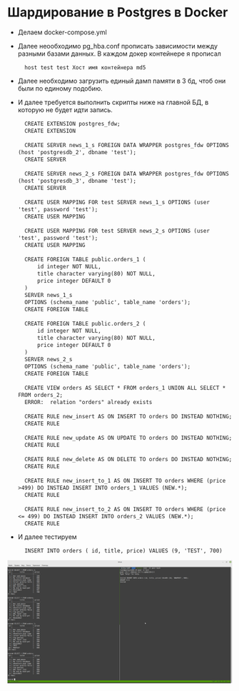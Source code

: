 # Шардирование в Postgres в Docker

- Делаем docker-compose.yml

- Далее неообходимо pg_hba.conf  прописать зависимости между разными базами данных. В каждом докер контейнере я прописал

        host test test Хост имя контейнера md5

- Далее необходимо загрузить единый дамп памяти в 3 бд, чтоб они были по единому подобию.

- И далее требуется выполнить скрипты ниже на главной БД, в которую не будет идти запись. 

        CREATE EXTENSION postgres_fdw;
        CREATE EXTENSION

        CREATE SERVER news_1_s FOREIGN DATA WRAPPER postgres_fdw OPTIONS (host 'postgresdb_2', dbname 'test');
        CREATE SERVER

        CREATE SERVER news_2_s FOREIGN DATA WRAPPER postgres_fdw OPTIONS (host 'postgresdb_3', dbname 'test');
        CREATE SERVER

        CREATE USER MAPPING FOR test SERVER news_1_s OPTIONS (user 'test', password 'test');
        CREATE USER MAPPING

        CREATE USER MAPPING FOR test SERVER news_2_s OPTIONS (user 'test', password 'test');
        CREATE USER MAPPING

        CREATE FOREIGN TABLE public.orders_1 (
            id integer NOT NULL,
            title character varying(80) NOT NULL,
            price integer DEFAULT 0
        )
        SERVER news_1_s
        OPTIONS (schema_name 'public', table_name 'orders');
        CREATE FOREIGN TABLE

        CREATE FOREIGN TABLE public.orders_2 (
            id integer NOT NULL,
            title character varying(80) NOT NULL,
            price integer DEFAULT 0
        )
        SERVER news_2_s
        OPTIONS (schema_name 'public', table_name 'orders');
        CREATE FOREIGN TABLE

        CREATE VIEW orders AS SELECT * FROM orders_1 UNION ALL SELECT * FROM orders_2;
        ERROR:  relation "orders" already exists

        CREATE RULE new_insert AS ON INSERT TO orders DO INSTEAD NOTHING;
        CREATE RULE

        CREATE RULE new_update AS ON UPDATE TO orders DO INSTEAD NOTHING;
        CREATE RULE

        CREATE RULE new_delete AS ON DELETE TO orders DO INSTEAD NOTHING;
        CREATE RULE

        CREATE RULE new_insert_to_1 AS ON INSERT TO orders WHERE (price >499) DO INSTEAD INSERT INTO orders_1 VALUES (NEW.*);
        CREATE RULE

        CREATE RULE new_insert_to_2 AS ON INSERT TO orders WHERE (price <= 499) DO INSTEAD INSERT INTO orders_2 VALUES (NEW.*);
        CREATE RULE
- И далее тестируем

        INSERT INTO orders ( id, title, price) VALUES (9, 'TEST', 700)

![Screenshot](rezultat/rezultat)